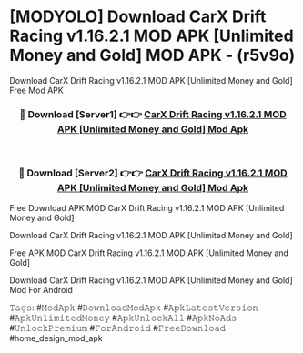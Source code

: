 # [MODYOLO] Download CarX Drift Racing v1.16.2.1 MOD APK [Unlimited Money and Gold] MOD APK - (r5v9o)
Download CarX Drift Racing v1.16.2.1 MOD APK [Unlimited Money and Gold] Free Mod APK

<div align="center">
<h3>🔴 Download [Server1] 👉👉 <a href="https://apk-comot.site?title=CarX_Drift_Racing_v1.16.2.1_MOD_APK_[Unlimited_Money_and_Gold]">CarX Drift Racing v1.16.2.1 MOD APK [Unlimited Money and Gold] Mod Apk</a></h3><br>

<h3>🔴 Download [Server2] 👉👉 <a href="https://apk-comot.site?title=CarX_Drift_Racing_v1.16.2.1_MOD_APK_[Unlimited_Money_and_Gold]">CarX Drift Racing v1.16.2.1 MOD APK [Unlimited Money and Gold] Mod Apk</a></h3>
</div>


Free Download APK MOD CarX Drift Racing v1.16.2.1 MOD APK [Unlimited Money and Gold]

Download CarX Drift Racing v1.16.2.1 MOD APK [Unlimited Money and Gold] 

Free APK MOD CarX Drift Racing v1.16.2.1 MOD APK [Unlimited Money and Gold] 

Download CarX Drift Racing v1.16.2.1 MOD APK [Unlimited Money and Gold] Mod For Android

𝚃𝚊𝚐𝚜: #𝙼𝚘𝚍𝙰𝚙𝚔 #𝙳𝚘𝚠𝚗𝚕𝚘𝚊𝚍𝙼𝚘𝚍𝙰𝚙𝚔 #𝙰𝚙𝚔𝙻𝚊𝚝𝚎𝚜𝚝𝚅𝚎𝚛𝚜𝚒𝚘𝚗 #𝙰𝚙𝚔𝚄𝚗𝚕𝚒𝚖𝚒𝚝𝚎𝚍𝙼𝚘𝚗𝚎𝚢 #𝙰𝚙𝚔𝚄𝚗𝚕𝚘𝚌𝚔𝙰𝚕𝚕 #𝙰𝚙𝚔𝙽𝚘𝙰𝚍𝚜 #𝚄𝚗𝚕𝚘𝚌𝚔𝙿𝚛𝚎𝚖𝚒𝚞𝚖 #𝙵𝚘𝚛𝙰𝚗𝚍𝚛𝚘𝚒𝚍 #𝙵𝚛𝚎𝚎𝙳𝚘𝚠𝚗𝚕𝚘𝚊𝚍 #home_design_mod_apk